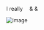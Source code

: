 I really <i class="nf nf-fa-heart"></i> <img src="https://upload.wikimedia.org/wikipedia/commons/9/9f/Vimlogo.svg" height="10" style="vertical-align: middle;"> & <i class="nf-dev-latex"></i> & <i class="nf-linux-nixos"></i>

![image](https://github.com/user-attachments/assets/ac87c469-e07c-4372-86fc-66de28f0fb3a)
